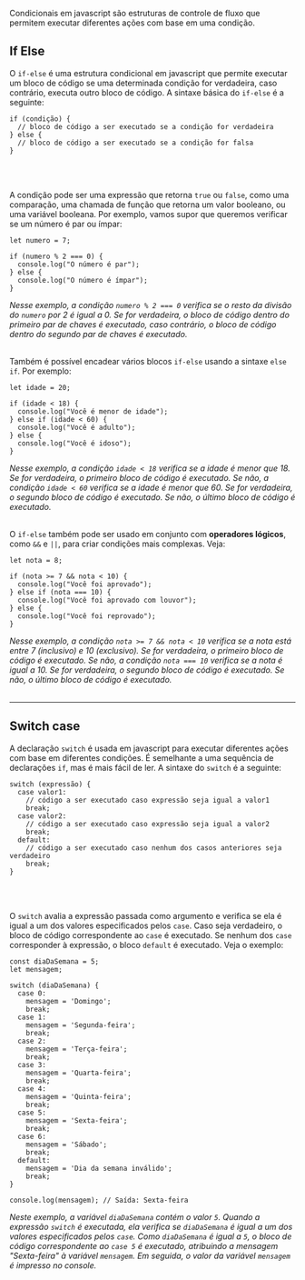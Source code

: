 
Condicionais em javascript são estruturas de controle de fluxo que permitem executar diferentes ações com base em uma condição.
<br>

## If Else
O `if-else` é uma estrutura condicional em javascript que permite executar um bloco de código se uma determinada condição for verdadeira, caso contrário, executa outro bloco de código. A sintaxe básica do `if-else` é a seguinte:

```
if (condição) {
  // bloco de código a ser executado se a condição for verdadeira
} else {
  // bloco de código a ser executado se a condição for falsa
}
```
<br><br>

A condição pode ser uma expressão que retorna `true` ou `false`, como uma comparação, uma chamada de função que retorna um valor booleano, ou uma variável booleana. Por exemplo, vamos supor que queremos verificar se um número é par ou ímpar:

```
let numero = 7;

if (numero % 2 === 0) {
  console.log("O número é par");
} else {
  console.log("O número é ímpar");
}
```
_Nesse exemplo, a condição `numero % 2 === 0` verifica se o resto da divisão do `numero` por 2 é igual a 0. Se for verdadeira, o bloco de código dentro do primeiro par de chaves é executado, caso contrário, o bloco de código dentro do segundo par de chaves é executado._
<br><br>

Também é possível encadear vários blocos `if-else` usando a sintaxe `else if`. Por exemplo:

```
let idade = 20;

if (idade < 18) {
  console.log("Você é menor de idade");
} else if (idade < 60) {
  console.log("Você é adulto");
} else {
  console.log("Você é idoso");
}
```
_Nesse exemplo, a condição `idade < 18` verifica se a idade é menor que 18. Se for verdadeira, o primeiro bloco de código é executado. Se não, a condição `idade < 60` verifica se a idade é menor que 60. Se for verdadeira, o segundo bloco de código é executado. Se não, o último bloco de código é executado._
<br><br>

O `if-else` também pode ser usado em conjunto com **operadores lógicos**, como `&&` e `||`, para criar condições mais complexas. Veja:

```
let nota = 8;

if (nota >= 7 && nota < 10) {
  console.log("Você foi aprovado");
} else if (nota === 10) {
  console.log("Você foi aprovado com louvor");
} else {
  console.log("Você foi reprovado");
}
```
_Nesse exemplo, a condição `nota >= 7 && nota < 10` verifica se a nota está entre 7 (inclusivo) e 10 (exclusivo). Se for verdadeira, o primeiro bloco de código é executado. Se não, a condição `nota === 10` verifica se a nota é igual a 10. Se for verdadeira, o segundo bloco de código é executado. Se não, o último bloco de código é executado._
<br><br><hr>

## Switch case
A declaração `switch` é usada em javascript para executar diferentes ações com base em diferentes condições. É semelhante a uma sequência de declarações `if`, mas é mais fácil de ler.  A sintaxe do `switch` é a seguinte:

```
switch (expressão) {
  case valor1:
    // código a ser executado caso expressão seja igual a valor1
    break;
  case valor2:
    // código a ser executado caso expressão seja igual a valor2
    break;
  default:
    // código a ser executado caso nenhum dos casos anteriores seja verdadeiro
    break;
}
```
<br><br>

O `switch` avalia a expressão passada como argumento e verifica se ela é igual a um dos valores especificados pelos `case`. Caso seja verdadeiro, o bloco de código correspondente ao `case` é executado. Se nenhum dos `case` corresponder à expressão, o bloco `default` é executado. Veja o exemplo:

```
const diaDaSemana = 5;
let mensagem;

switch (diaDaSemana) {
  case 0:
    mensagem = 'Domingo';
    break;
  case 1:
    mensagem = 'Segunda-feira';
    break;
  case 2:
    mensagem = 'Terça-feira';
    break;
  case 3:
    mensagem = 'Quarta-feira';
    break;
  case 4:
    mensagem = 'Quinta-feira';
    break;
  case 5:
    mensagem = 'Sexta-feira';
    break;
  case 6:
    mensagem = 'Sábado';
    break;
  default:
    mensagem = 'Dia da semana inválido';
    break;
}

console.log(mensagem); // Saída: Sexta-feira
```
_Neste exemplo, a variável `diaDaSemana` contém o valor `5`. Quando a expressão `switch` é executada, ela verifica se `diaDaSemana` é igual a um dos valores especificados pelos `case`. Como `diaDaSemana` é igual a `5`, o bloco de código correspondente ao `case 5` é executado, atribuindo a mensagem "Sexta-feira" à variável `mensagem`. Em seguida, o valor da variável `mensagem` é impresso no console._